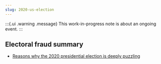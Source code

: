 ```yaml
---
slug: 2020-us-election
---
```


:::{.ui .warning .message}
This work-in-progress note is about an ongoing event.
:::

## Electoral fraud summary

* [Reasons why the 2020 presidential election is deeply puzzling](https://archive.is/8qpJS)
